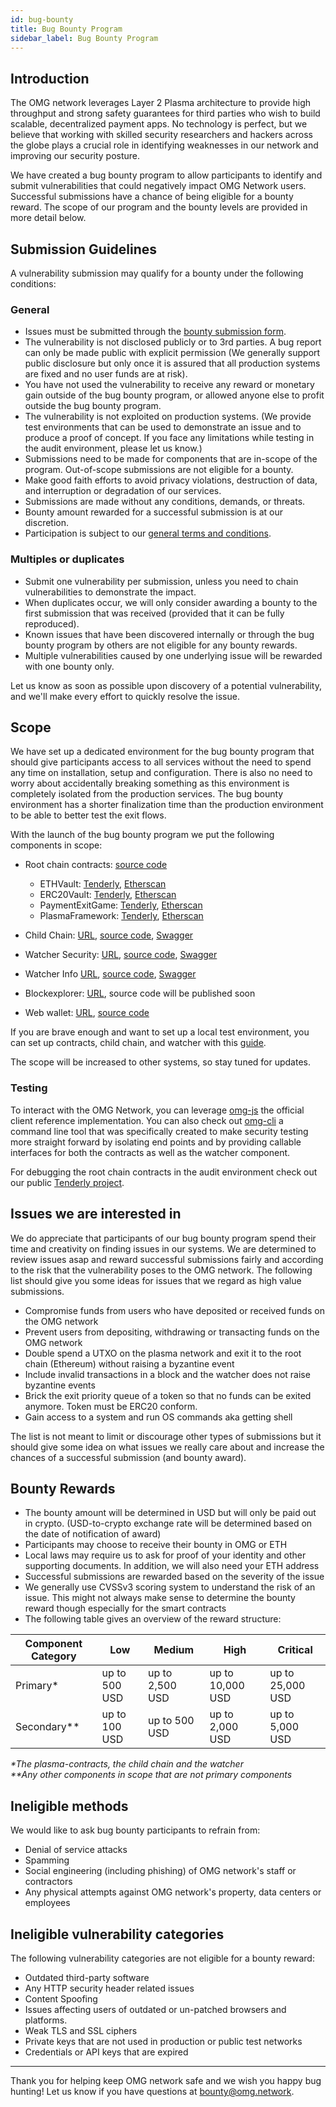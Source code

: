 ```yaml
---
id: bug-bounty
title: Bug Bounty Program
sidebar_label: Bug Bounty Program
---
```


## Introduction
The OMG network leverages Layer 2 Plasma architecture to provide high throughput and strong safety guarantees for third parties who wish to build scalable, decentralized payment apps. No technology is perfect, but we believe that working with skilled security researchers and hackers across the globe plays a crucial role in identifying weaknesses in our network and improving our security posture.

We have created a bug bounty program to allow participants to identify and submit vulnerabilities that could negatively impact OMG Network users. Successful submissions have a chance of being eligible for a bounty reward. The scope of our program and the bounty levels are provided in more detail below.

## Submission Guidelines

A vulnerability submission may qualify for a bounty under the following conditions:

### General

- Issues must be submitted through the [bounty submission form](https://omg.network/bounty). 
- The vulnerability is not disclosed publicly or to 3rd parties. A bug report can only be made public with explicit permission (We generally support public disclosure but only once it is assured that all production systems are fixed and no user funds are at risk).
- You have not used the vulnerability to receive any reward or monetary gain outside of the bug bounty program, or allowed anyone else to profit outside the bug bounty program.
- The vulnerability is not exploited on production systems. (We provide test environments that can be used to demonstrate an issue and to produce a proof of concept. If you face any limitations while testing in the audit environment, please let us know.)
- Submissions need to be made for components that are in-scope of the program. Out-of-scope submissions are not eligible for a bounty.
- Make good faith efforts to avoid privacy violations, destruction of data, and interruption or degradation of our services.
- Submissions are made without any conditions, demands, or threats.
- Bounty amount rewarded for a successful submission is at our discretion. 
- Participation is subject to our [general terms and conditions](./pdf/OMG-Network-Bug-Bounty-Program-June-2020-v2.pdf). 

### Multiples or duplicates

- Submit one vulnerability per submission, unless you need to chain vulnerabilities to demonstrate the impact.
- When duplicates occur, we will only consider awarding a bounty to the first submission that was received (provided that it can be fully reproduced).
- Known issues that have been discovered internally or through the bug bounty program by others are not eligible for any bounty rewards.
- Multiple vulnerabilities caused by one underlying issue will be rewarded with one bounty only.

Let us know as soon as possible upon discovery of a potential vulnerability, and we'll make every effort to quickly resolve the issue.

## Scope

We have set up a dedicated environment for the bug bounty program that should give participants access to all services without the need to spend any time on installation, setup and configuration. There is also no need to worry about accidentally breaking something as this environment is completely isolated from the production services. The bug bounty environment has a shorter finalization time than the production environment to be able to better test the exit flows. 

With the launch of the bug bounty program we put the following components in scope:


* Root chain contracts: [source code](https://github.com/omgnetwork/plasma-contracts)
  - ETHVault: [Tenderly](https://dashboard.tenderly.co/public/omg-network/audit-a69c763-rinkeby-lr/contract/rinkeby/0x5e791c59ca80ddd0c6e5f821050abcf1ca20fa69), [Etherscan](https://rinkeby.etherscan.io/address/0x5e791c59ca80ddd0c6e5f821050abcf1ca20fa69) 
  - ERC20Vault: [Tenderly](https://dashboard.tenderly.co/public/omg-network/audit-a69c763-rinkeby-lr/contract/rinkeby/0xfcc554663893f618d832893b875c6d3172715f4b), [Etherscan](https://rinkeby.etherscan.io/address/0xfcc554663893f618d832893b875c6d3172715f4b) 
  - PaymentExitGame: [Tenderly](https://dashboard.tenderly.co/public/omg-network/audit-a69c763-rinkeby-lr/contract/rinkeby/0xeab79468190bad7d013a3a27e2d6d01906711d13), [Etherscan](https://rinkeby.etherscan.io/address/0xeab79468190bad7d013a3a27e2d6d01906711d13) 
  - PlasmaFramework: [Tenderly](https://dashboard.tenderly.co/public/omg-network/audit-a69c763-rinkeby-lr/contract/rinkeby/0xd74c1c7a85680bb1b1661e335ec1ddb16178e01a), [Etherscan](https://rinkeby.etherscan.io/address/0xd74c1c7a85680bb1b1661e335ec1ddb16178e01a) 

* Child Chain: [URL](https://audit-childchain-rinkeby-lr.omg.network/), [source code](https://github.com/omgnetwork/elixir-omg), [Swagger](https://docs.omg.network/elixir-omg/docs-ui/?urls.primaryName=master%2Foperator_api_specs)
* Watcher Security: [URL](https://audit-watcher-rinkeby-lr.omg.network/), [source code](https://github.com/omgnetwork/elixir-omg), [Swagger](https://docs.omg.network/elixir-omg/docs-ui/?urls.primaryName=master%2Fsecurity_critical_api_specs)
* Watcher Info [URL](https://audit-watcher-info-rinkeby-lr.omg.network/), [source code](https://github.com/omgnetwork/elixir-omg), [Swagger](https://docs.omg.network/elixir-omg/docs-ui/?urls.primaryName=master%2Finfo_api_specs)
* Blockexplorer: [URL](https://audit-blockexplorer-rinkeby-lr.omg.network/), source code will be published soon 
* Web wallet: [URL](https://audit-webwallet-rinkeby-lr.omg.network/), [source code](https://github.com/omgnetwork/web-wallet)

If you are brave enough and want to set up a local test environment, you can set up contracts, child chain, and watcher with this [guide](https://github.com/omgnetwork/elixir-omg#getting-started).

The scope will be increased to other systems, so stay tuned for updates.

### Testing

To interact with the OMG Network, you can leverage [omg-js](https://github.com/omgnetwork/omg-js) the official client reference implementation. You can also check out [omg-cli](https://github.com/omgnetwork/omg-cli) a command line tool that was specifically created to make security testing more straight forward by isolating end points and by providing callable interfaces for both the contracts as well as the watcher component.

For debugging the root chain contracts in the audit environment check out our public [Tenderly project](https://dashboard.tenderly.co/public/omg-network/audit-a69c763-rinkeby-lr). 


## Issues we are interested in

We do appreciate that participants of our bug bounty program spend their time and creativity on finding issues in our systems. We are determined to review issues asap and reward successful submissions fairly and according to the risk that the vulnerability poses to the OMG network. The following list should give you some ideas for issues that we regard as high value submissions.

- Compromise funds from users who have deposited or received funds on the OMG network 
- Prevent users from depositing, withdrawing or transacting funds on the OMG network
- Double spend a UTXO on the plasma network and exit it to the root chain (Ethereum) without raising a byzantine event 
- Include invalid transactions in a block and the watcher does not raise byzantine events 
- Brick the exit priority queue of a token so that no funds can be exited anymore. Token must be ERC20 conform. 
- Gain access to a system and run OS commands aka getting shell

The list is not meant to limit or discourage other types of submissions but it should give some idea on what issues we really care about and increase the chances of a successful submission (and bounty award).

## Bounty Rewards

- The bounty amount will be determined in USD but will only be paid out in crypto. (USD-to-crypto exchange rate will be determined based on the date of notification of award)
- Participants may choose to receive their bounty in OMG or ETH
- Local laws may require us to ask for proof of your identity and other supporting documents. In addition, we will also need your ETH address
- Successful submissions are rewarded based on the severity of the issue
- We generally use CVSSv3 scoring system to understand the risk of an issue. This might not always make sense to determine the bounty reward though especially for the smart contracts
- The following table gives an overview of the reward structure:

| Component Category  | Low | Medium  | High  |  Critical |
|---|---|---|---|---|
| Primary* |  up to 500 USD |  up to 2,500 USD | up to 10,000 USD  |  up to 25,000 USD  |
| Secondary**  |  up to 100 USD | up to 500 USD  |  up to 2,000 USD | up to 5,000 USD   |

_*The plasma-contracts, the child chain and the watcher_ <br>
_**Any other components in scope that are not primary components_

## Ineligible methods

We would like to ask bug bounty participants to refrain from:

- Denial of service attacks
- Spamming
- Social engineering (including phishing) of OMG network's staff or contractors
- Any physical attempts against OMG network's property, data centers or employees

## Ineligible vulnerability categories

The following vulnerability categories are not eligible for a bounty reward:

- Outdated third-party software
- Any HTTP security header related issues
- Content Spoofing
- Issues affecting users of outdated or un-patched browsers and platforms.
- Weak TLS and SSL ciphers
- Private keys that are not used in production or public test networks 
- Credentials or API keys that are expired 

--- 

Thank you for helping keep OMG network safe and we wish you happy bug hunting! Let us know if you have questions at bounty@omg.network.
